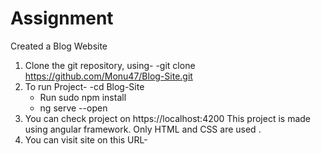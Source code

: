 # Assignment
Created a Blog Website
1. Clone the git repository, using-
   -git clone https://github.com/Monu47/Blog-Site.git
2. To run Project-
   -cd Blog-Site
   - Run sudo npm install
   - ng serve --open
3. You can check project on https://localhost:4200 
This project is made using angular framework. Only HTML and CSS are used .
4. You can visit site on this URL-

